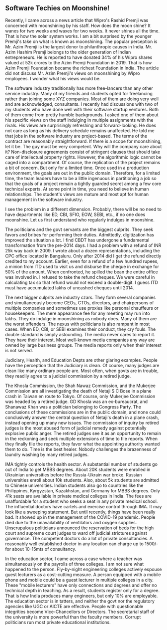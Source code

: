 ##  Software Techies on Moonshine! 

Recently, I came across a news article that Wipro's Rashid Premji was concerned with moonshining by his staff. How does the moon shine? It 
wanes for two weeks and waxes for two weeks. It never shines all the time. That is how the solar system works. I am a bit surprised by the 
younger Premji's take on what is known as moonshining. The popular perception is Mr. Azim Premji is the largest donor to philanthropic
causes in India. Mr. Azim Hashim Premji belongs to the older generation of Indian entrepreneurs. He is reported to have donated 34% of
his Wipro shares valued at 52k crores to the Azim Premji Foundation in 2019. That is how Azim Premji Foundation became the richest 
Foundation in India. The article did not discuss Mr. Azim Premji's views on moonshining by Wipro employees. I wonder what his views 
would be.

The software industry traditionally has more free-lancers than any other service industry. Many of my friends and students opted 
for freelancing rather than joining some XYZ companies. Most of them are doing very well and are acknowledged, consultants. I 
recently had discussions with two of my students who have done well with their software startup ventures. Both of them come from 
pretty humble backgrounds. I asked one of them about his specific views on the staff indulging in multiple assignments with the
rivals. His views are surprisingly refreshing and forward-looking. He does not care as long as his delivery schedule remains 
unaffected. He told me that jobs in the software industry are project-based. The terms of the contract are reasonably straightforward.
If there is a scope for moonshining, let it be. The guy must be very competent. Why will the company care about it? 
Non-disclosure agreements consist of stringent clauses that should take care of intellectual property rights. However, the 
algorithmic logic cannot be caged into a compartment. Of course, the replication of the project remains a bit of concern. But only
for a limited time. Once used in a production environment, the goals are out in the public domain. Therefore, for a limited time,
the team leaders have to be a little ingenuous in partitioning a job so that the goals of a project remain a tightly guarded secret 
among a few core technical experts. At some point in time, you need to believe in human relationships. The student's views are 
mature and most apt for human management in the software industry.

I see the problem in a different dimension. Probably, there will be no need to have departments like ED, CBI, SFIO, EOW, SEBI, etc., if no 
one does moonshine. Let us first understand who regularly indulges in moonshine.

The politicians and the govt servants are the biggest culprits. They seek favors and bribes for performing their duties. Admittedly, 
digitization has improved the situation a lot. I find CBDT has undergone a fundamental transformation from the pre-2014 days. I had a 
problem with a refund of INR 25k way back in 2009. I wrote about a dozen representations, including the CPC office located in Bangaluru. 
Only after 2014 did I get the refund directly credited to my account. Earlier, even for a refund of a few hundred rupees, a minion from 
ITD used to visit us and disburse the cheque in exchange for 50% of the amount. When confronted, he spilled the bean the entire office was 
involved in.  I refused to take the refund cheques. We were careful in calculating tax so that refund would not exceed a double-digit. I 
guess ITD must have accumulated lakhs of uncashed cheques until 2014.

The next bigger culprits are industry czars. They form several companies and simultaneously become CEOs, CTOs, directors, and chairpersons 
of multiple companies and sometimes use proxies like personal chauffeurs or housekeepers. The mere appearance fee for any meeting may run 
into lakhs. They do indulge in moonshining as nobody does. Many of them are the worst offenders. The nexus with politicians is also 
rampant in most cases. When ED, CBI, or SEBI examines their conduct, they cry fouls. The double standard is simply astounding. The media 
never cares to report it. They have their interest. Most well-known media companies any way are owned by large business groups. The media 
reports only when their interest is not served.

Judiciary, Health, and Education Depts are other glaring examples. People have the perception that the Judiciary is clean. Of course, many 
judges are clean like many ordinary people are. Most often, when govts are in trouble, they readily agree to a judicial commission by a 
retired judge.

The Khosla Commission, the Shah Nawaz Commission, and the Mukerjee Commission are all investigating the death of Netaji S C Bose in a 
plane crash in Taiwan en route to Tokyo. Of course, only Mukerjee Commission was headed by a retired judge. GD Khosla was an 
ex-bureaucrat, and Shanawaz Khan was a politician belonging to Congress Party. The conclusions of these commissions are in the 
public domain, and none could conclusively answer the central question of Netaji's death in a plane crash, instead opening up many new 
issues. The commission of inquiry by retired judges is the most abused form of judicial remedy against potentially explosive public anger. 
The retired judges see it as an opportunity to remain in the reckoning and seek multiple extensions of time to file reports. When they 
finally file the reports, they favor what the appointing authority wanted them to do. Time is the best healer. Nobody challenges the 
brazenness of laundry washing by many retired judges.

IMA tightly controls the health sector. A substantial number of students go out of India to get MBBS degrees. About 20K students were 
enrolled in Ukrainian universities before the Russia-Ukrain war broke. Russian universities enroll about 10k students. Also, about 5k 
students are admitted to Chinese universities. Indian students also go to countries like the Philippines, Kyrgyzstan, Kazakhstan, 
and Germany for MBBS degrees. Only 41k seats are available in private medical colleges in India. The fees are unaffordable for a 
student who seeks a seat in any private medical school. The influential doctors have cartels and exercise control through IMA. 
It may look like a sweeping statement. But until recently, things have been really bad. It showed up in the management of the 
COVID-19 pandemic. People died due to the unavailability of ventilators and oxygen supplies. Unscrupulous politicians announced 
the reservation of beds for the high court and supreme court judges to ward off judicial strictures against governance. 
The competent doctors do a lot of private consultancies. A reasonably well established doctor in any location can charge up to
1500/- for about 10-15mts of consultancy. 

In the education sector, I came across a case where a teacher was simultaneously on the payrolls of three colleges. I am not sure what 
happened to the person. Fly-by-night engineering colleges actively espouse guest lecturers as a cost-cutting measure. A person equipped 
with a mobile phone and mobile could be a guest lecturer in multiple colleges in a city. These "mobile lecturers" have only connections 
and degrees and offer no technical depth in teaching. As a result, students register only for a degree. That is how India produces many 
engineers, but only 10% are employable. The education sector is in tatters, and neither the govt nor the regulatory agencies like UGC or 
AICTE are effective. People with questionable integrities become Vice-Chancellors or Directors. The secretarial staff of the university is 
more powerful than the faculty members. Corrupt politicians run most private educational institutions.
